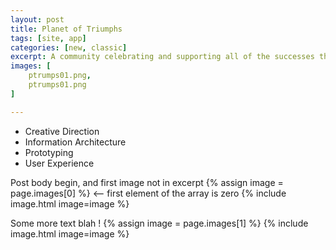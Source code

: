 ```yaml
---
layout: post
title: Planet of Triumphs
tags: [site, app]
categories: [new, classic]
excerpt: A community celebrating and supporting all of the successes that members achieve at Planet Fitness.
images: [
	ptrumps01.png, 
	ptrumps01.png
]

---
```


- Creative Direction
- Information Architecture
- Prototyping
- User Experience

Post body begin, and first image not in excerpt
{% assign image = page.images[0] %} <-- first element of the array is zero
{% include image.html image=image %}

Some more text blah !
{% assign image = page.images[1] %}
{% include image.html image=image %}